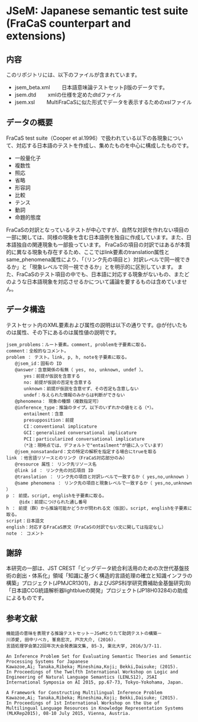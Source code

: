 # JSeM: Japanese semantic test suite (FraCaS counterpart and extensions)

## 内容

このリポジトリには、以下のファイルが含まれています。

- jsem_beta.xml
　　日本語意味論テストセットβ版のデータです。
- jsem.dtd
　　xmlの仕様を定めたdtdファイル
- jsem.xsl
　　MultiFraCaSに似た形式でデータを表示するためのxslファイル


## データの概要

FraCaS test suite（Cooper et al.1996）で扱われている以下の各現象について、対応する日本語のテストを作成し、集めたものを中心に構成したものです。

- 一般量化子
- 複数性
- 照応
- 省略
- 形容詞
- 比較
- テンス
- 動詞
- 命題的態度

FraCaSの対訳となっているテストが中心ですが、自然な対訳を作れない項目の一部に関しては、同様の現象を含む日本語例を独自に作成しています。また、日本語独自の関連現象も一部扱っています。
FraCaSの項目の対訳ではあるが本質的に異なる現象も存在するため、ここではlink要素のtranslation属性とsame_phenomena属性により、「（リンク先の項目と）対訳レベルで同一視できるか」と「現象レベルで同一視できるか」とを明示的に区別しています。
また、FraCaSのテスト項目の中でも、日本語に対応する現象がないもの、またどのような日本語現象を対応させるかについて議論を要するものは含めていません。

## データ構造

テストセット内のXML要素および属性の説明は以下の通りです。@が付いたものは属性、その下にあるのは属性値の説明です。

```
jsem_problems：ルート要素。comment, problemを子要素に取る。
comment：全般的なコメント。
problem ： テスト。link, p, h, noteを子要素に取る。
　　@jsem_id：固有の ID
　　@answer：含意関係の有無（ yes, no, unknown, undef ）。
　　　　yes：前提が仮説を含意する
　　　　no: 前提が仮説の否定を含意する
　　　　unknown：前提が仮説を含意せず、その否定も含意しない
　　　　undef：与えられた情報のみからは判断ができない
　　@phenomena： 現象の種類（複数指定可）
　　@inference_type：推論のタイプ。以下のいずれかの値をとる（*）。
　　　　entailment：含意
　　　　presupposition：前提
　　　　CI：conventional implicature
　　　　GCI：generalized conversational implicature
　　　　PCI：particularized conversational implicature
　　　　（*注：現時点では、デフォルトで"entailment"が値に入っています）
　　@jsem_nonsatandard：文の特定の解釈を指定する場合にtrueを取る
link ：他言語リソースとのリンク（FraCaS対応部分のみ）
　　@resource 属性： リンク先リソース名
　　@link id ： リンク先の対応項目 ID
　　@translation ： リンク先の項目と対訳レベルで一致するか（ yes,no,unknown ）
　　@same phenomena ： リンク先の項目と現象レベルで一致するか（ yes,no,unknown ）
p ： 前提。script, englishを子要素に取る。
     @idx：前提につけられた通し番号
h ： 前提（群）から推論可能かどうかが問われる文（仮説）。script, englishを子要素に取る。
script：日本語文
english：対応するFraCaS原文（FraCaSの対訳でない文に関しては指定なし）
note ： コメント
```
## 謝辞

本研究の一部は、JST CREST「ビッグデータ統合利活用のための次世代基盤技術の創出・体系化」領域「知識に基づく構造的言語処理の確立と知識インフラの構築」プロジェクト(JPMJCR1301)，およびJSPS科学研究費補助金基盤研究(B)「日本語CCG統語解析器lightblueの開発」プロジェクト(JP18H03284)の助成によるものです。

## 参考文献
```
機能語の意味を表現する推論テストセット－JSeMとりたて助詞テストの構築－
川添愛, 田中リベカ, 峯島宏次, 戸次大介, (2016).
言語処理学会第22回年次大会発表論文集, B5-3, 東北大学, 2016/3/7-11.
```
```
An Inference Problem Set for Evaluating Semantic Theories and Semantic Processing Systems for Japanese
Kawazoe,Ai; Tanaka,Ribeka; Mineshima,Koji; Bekki,Daisuke; (2015).
In Proceedings of the Twelfth International Workshop on Logic and Engineering of Natural Language Semantics (LENLS12), JSAI International Symposia on AI 2015, pp.67-73, Tokyo-Yokohama, Japan.
```
```
A Framework for Constructing Multilingual Inference Problem
Kawazoe,Ai; Tanaka,Ribeka; Mineshima,Koji; Bekki,Daisuke; (2015).
In Proceedings of 1st International Workshop on the Use of Multilingual Language Resources in Knowledge Representation Systems (MLKRep2015), 08-10 July 2015, Vienna, Austria.
```

